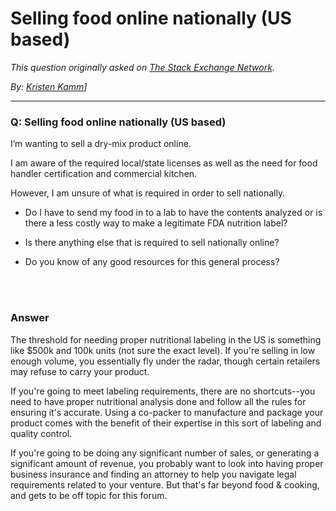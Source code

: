 # Selling food online nationally (US based)

_This question originally asked on [The Stack Exchange Network](https://dba.stackexchange.com/q/110814)._

_By: [Kristen Kamm](https://dba.stackexchange.com/u/87752)]_
<br><hr>
### Q: Selling food online nationally (US based)
<p>I’m wanting to sell a dry-mix product online.</p>
<p>I am aware of the required local/state licenses as well as the need for food handler certification and commercial kitchen.</p>
<p>However, I am unsure of what is required in order to sell nationally.</p>
<ul>
<li><p>Do I have to send my food in to a lab to have the contents analyzed or is there a less costly way to make a legitimate FDA nutrition label?</p>
</li>
<li><p>Is there anything else that is required to sell nationally online?</p>
</li>
<li><p>Do you know of any good resources for this general process?</p>
</li>
</ul>

<br><br>
### Answer 
<p>The threshold for needing proper nutritional labeling in the US is something like $500k and 100k units (not sure the exact level). If you're selling in low enough volume, you essentially fly under the radar, though certain retailers may refuse to carry your product.</p>
<p>If you're going to meet labeling requirements, there are no shortcuts--you need to have proper nutritional analysis done and follow all the rules for ensuring it's accurate. Using a co-packer to manufacture and package your product comes with the benefit of their expertise in this sort of labeling and quality control.</p>
<p>If you're going to be doing any significant number of sales, or generating a significant amount of revenue, you probably want to look into having proper business insurance and finding an attorney to help you navigate legal requirements related to your venture. But that's far beyond food &amp; cooking, and gets to be off topic for this forum.</p>

